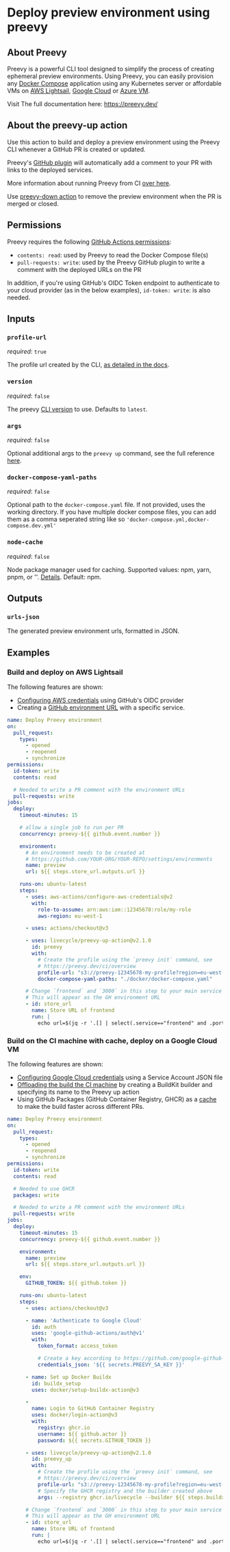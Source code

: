 # Deploy preview environment using preevy

## About Preevy

Preevy is a powerful CLI tool designed to simplify the process of creating ephemeral preview environments.
Using Preevy, you can easily provision any [Docker Compose](https://docs.docker.com/compose/) application using any Kubernetes server or affordable VMs on [AWS Lightsail](https://aws.amazon.com/free/compute/lightsail), [Google Cloud](https://cloud.google.com/compute/) or [Azure VM](https://azure.microsoft.com/en-us/products/virtual-machines/).

Visit The full documentation here: https://preevy.dev/

## About the preevy-up action

Use this action to build and deploy a preview environment using the Preevy CLI whenever a GitHub PR is created or updated.

Preevy's [GitHub plugin](https://preevy.dev/integrations/github-plugin) will automatically add a comment to your PR with links to the deployed services.

More information about running Preevy from CI [over here](https://preevy.dev/ci/overview#how-to-run-preevy-from-the-ci).

Use [preevy-down action](https://github.com/marketplace/actions/preevy-down) to remove the preview environment when the PR is merged or closed.

## Permissions

Preevy requires the following [GitHub Actions permissions](https://docs.github.com/en/actions/using-jobs/assigning-permissions-to-jobs):

* `contents: read`: used by Preevy to read the Docker Compose file(s)
* `pull-requests: write`: used by the Preevy GitHub plugin to write a comment with the deployed URLs on the PR

In addition, if you're using GitHub's OIDC Token endpoint to authenticate to your cloud provider (as in the below examples), `id-token: write`: is also needed.

## Inputs

### `profile-url`

*required*: `true`

The profile url created by the CLI, [as detailed in the docs](https://preevy.dev/ci/overview#how-to-run-preevy-from-the-ci).

### `version`

*required*: `false`

The preevy [CLI version](https://www.npmjs.com/package/preevy?activeTab=versions) to use. Defaults to `latest`.

### `args`

*required*: `false`

Optional additional args to the `preevy up` command, see the full reference [here](https://preevy.dev/cli-reference/#preevy-up-service).

### `docker-compose-yaml-paths`

*required*: `false`

Optional path to the `docker-compose.yaml` file. If not provided, uses the working directory. If you have multiple docker compose files, you can add them as a comma seperated string like so `'docker-compose.yml,docker-compose.dev.yml'`

### `node-cache`

*required*: `false`

Node package manager used for caching. Supported values: npm, yarn, pnpm, or ''. [Details](https://github.com/actions/setup-node/blob/main/docs/advanced-usage.md#caching-packages-data). Default: npm.

## Outputs

### `urls-json`

The generated preview environment urls, formatted in JSON.

## Examples

### Build and deploy on AWS Lightsail

The following features are shown:

* [Configuring AWS credentials](https://github.com/aws-actions/configure-aws-credentials) using GitHub's OIDC provider
* Creating a [GitHub environment URL](https://docs.github.com/en/actions/deployment/targeting-different-environments/using-environments-for-deployment) with a specific service.

```yaml
name: Deploy Preevy environment
on:
  pull_request:
    types:
      - opened
      - reopened
      - synchronize
permissions:
  id-token: write
  contents: read

  # Needed to write a PR comment with the environment URLs
  pull-requests: write
jobs:
  deploy:
    timeout-minutes: 15

    # allow a single job to run per PR
    concurrency: preevy-${{ github.event.number }}

    environment:
      # An environment needs to be created at
      # https://github.com/YOUR-ORG/YOUR-REPO/settings/environments
      name: preview
      url: ${{ steps.store_url.outputs.url }}

    runs-on: ubuntu-latest
    steps:
      - uses: aws-actions/configure-aws-credentials@v2
        with:
          role-to-assume: arn:aws:iam::12345678:role/my-role
          aws-region: eu-west-1

      - uses: actions/checkout@v3

      - uses: livecycle/preevy-up-action@v2.1.0
        id: preevy
        with:
          # Create the profile using the `preevy init` command, see
          # https://preevy.dev/ci/overview
          profile-url: "s3://preevy-12345678-my-profile?region=eu-west-1"
          docker-compose-yaml-paths: "./docker/docker-compose.yaml"

      # Change `frontend` and `3000` in this step to your main service and port
      # This will appear as the GH environment URL
      - id: store_url
        name: Store URL of frontend
        run: |
          echo url=$(jq -r '.[] | select(.service=="frontend" and .port==3000).url' "${{ steps.preevy_up.outputs.urls-file }}") >> "$GITHUB_OUTPUT"
```

### Build on the CI machine with cache, deploy on a Google Cloud VM

The following features are shown:

* [Configuring Google Cloud credentials](https://github.com/google-github-actions/auth) using a Service Account JSON file
* [Offloading the build the CI machine](https://preevy.dev/recipes/faster-build#part-1-offload-the-build) by creating a BuildKit builder and specifying its name to the Preevy up action
* Using GitHub Packages (GitHub Container Registry, GHCR) as a [cache](https://preevy.dev/recipes/faster-build#part-2-automatically-configure-cache) to make the build faster across different PRs.

```yaml
name: Deploy Preevy environment
on:
  pull_request:
    types:
      - opened
      - reopened
      - synchronize
permissions:
  id-token: write
  contents: read

  # Needed to use GHCR
  packages: write

  # Needed to write a PR comment with the environment URLs
  pull-requests: write
jobs:
  deploy:
    timeout-minutes: 15
    concurrency: preevy-${{ github.event.number }}

    environment:
      name: preview
      url: ${{ steps.store_url.outputs.url }}

    env:
      GITHUB_TOKEN: ${{ github.token }}

    runs-on: ubuntu-latest
    steps:
      - uses: actions/checkout@v3

      - name: 'Authenticate to Google Cloud'
        id: auth
        uses: 'google-github-actions/auth@v1'
        with:
          token_format: access_token

          # Create a key according to https://github.com/google-github-actions/auth#service-account-key-json
          credentials_json: '${{ secrets.PREEVY_SA_KEY }}'

      - name: Set up Docker Buildx
        id: buildx_setup
        uses: docker/setup-buildx-action@v3

      -
        name: Login to GitHub Container Registry
        uses: docker/login-action@v3
        with:
          registry: ghcr.io
          username: ${{ github.actor }}
          password: ${{ secrets.GITHUB_TOKEN }}

      - uses: livecycle/preevy-up-action@v2.1.0
        id: preevy_up
        with:
          # Create the profile using the `preevy init` command, see
          # https://preevy.dev/ci/overview
          profile-url: "s3://preevy-12345678-my-profile?region=eu-west-1"
          # Specify the GHCR registry and the builder created above
          args: --registry ghcr.io/livecycle --builder ${{ steps.buildx_setup.outputs.name }}

      # Change `frontend` and `3000` in this step to your main service and port
      # This will appear as the GH environment URL
      - id: store_url
        name: Store URL of frontend
        run: |
          echo url=$(jq -r '.[] | select(.service=="frontend" and .port==3000).url' "${{ steps.preevy_up.outputs.urls-file }}") >> "$GITHUB_OUTPUT"

```